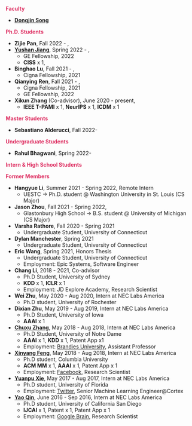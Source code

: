
**<span style="color:#DE3163">Faculty</span>**
* [**Dongjin Song**](https://songdj.github.io/)

**<span style="color:#DE3163">Ph.D. Students</span>**

* **Zijie Pan**, Fall 2022 - ,
* [**Yushan Jiang**](https://sites.google.com/view/jayjiang/home), Spring 2022 - ,
  * GE Fellowship, 2022
  * **CISS** x 1,
* **Binghao Lu**, Fall 2021 - ,
  * Cigna Fellowship, 2021
* **Qianying Ren**, Fall 2021 - ,
  * Cigna Fellowship, 2021
  * GE Fellowship, 2022
* **Xikun Zhang** (Co-advisor), June 2020 - present,
  * **IEEE T-PAMI** x 1, **NeurIPS** x 1, **ICDM** x 1

**<span style="color:#DE3163">Master Students</span>**

* **Sebastiano Alderucci**, Fall 2022-

**<span style="color:#DE3163">Undergraduate Students</span>**

* **Rahul Bhagwani**, Spring 2022-

**<span style="color:#DE3163">Intern & High School Students</span>**



**<span style="color:#DE3163">Former Members</span>**

* **Hangyue Li**, Summer 2021 - Spring 2022, Remote Intern
  * UESTC -> Ph.D. student @ Washington University in St. Louis (CS Major)
* **Jason Zhou**, Fall 2021 - Spring 2022,
  * Glastonbury High School -> B.S. student @ University of Michigan (CS Major)
* **Varsha Rathore**, Fall 2020 - Spring 2021
    * Undergraduate Student, University of Connecticut
* **Dylan Manchester**, Spring 2021
    * Undergraduate Student, University of Connecticut
* **Eric Wang**, Spring 2021, Honors Thesis
    * Undergraduate Student, University of Connecticut
    * Employment: Epic Systems, Software Engineer
* **Chang Li**, 2018 - 2021, Co-advisor
  * Ph.D Student, University of Sydney
  * **KDD** x 1, **ICLR** x 1
  * Employment: JD Explore Academy, Research Scientist
* **Wei Zhu**, May 2020 - Aug 2020, Intern at NEC Labs America
  * Ph.D student, University of Rochester
* **Dixian Zhu**, May 2019 - Aug 2019, Intern at NEC Labs America
  * Ph.D Student, University of Iowa
  * **AAAI** x 1
* [**Chuxu Zhang**](https://chuxuzhang.github.io/), May 2018 - Aug 2018, Intern at NEC Labs America
  * Ph.D Student, University of Notre Dame
  * **AAAI** x 1, **KDD** x 1, Patent App x1
  * Employment: [Brandies University](https://www.brandeis.edu/), Assistant Professor
* [**Xinyang Feng**](http://www.columbia.edu/~xf2143/), May 2018 - Aug 2018, Intern at NEC Labs America
  * Ph.D student, Columbia University
  * **ACM MM** x 1, **AAAI** x 1, Patent App x 1
  * Employment: [Facebook](www.facebook.com), Research Scientist
* [**Yuanpu Xie**](https://www.linkedin.com/in/yuanpu-x-712a6353/), May 2017 - Aug 2017, Intern at NEC Labs America
  * Ph.D student, University of Florida
  * Employment: [Twitter](https://twitter.com/), Senior Machine Learning Engineer@Cortex
* [**Yao Qin**](http://cseweb.ucsd.edu/~yaq007/), June 2016 - Sep 2016, Intern at NEC Labs America
  * Ph.D student, University of California San Diego
  * **IJCAI** x 1, Patent x 1, Patent App x 1
  * Employment: [Google Brain](https://research.google/teams/brain/), Research Scientist
